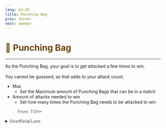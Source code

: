 ```yaml
---
lang: en-US
title: Punching Bag
prev: Jester
next: Seeker
---
```


# <font color="#684405">🤕 <b>Punching Bag</b></font> <Badge text="Evil" type="tip" vertical="middle"/>
---

As the Punching Bag, your goal is to get attacked a few times to win.<br><br>
You cannot be guessed, as that adds to your attack count.
* Max
  * Set the Maximum amount of Punching Bags that can be in a match
* Amount of attacks needed to win
  * Set how many times the Punching Bag needs to be attacked to win

> From: TOH+

<details>
<summary><b><font color=gray>Unofficial Lore</font></b></summary>

"You dare hurt my friend?!" Achilles exclaimed with anger as he saw Hector starve his best friend to death.
Achilles broke out from the prison cell.
He witnessed the deaths of his comrades but The death of his best friend broke him from the inside.
"Oh brilliant Achilles, Heroes have heard your tales of bravery from Kingdoms far afar. Oh brilliant Achilles, Immortal among men, We beg for your forgiveness and we offer our wine and supplies. Oh blue eyed Hero, People will sing about you in the future yet to unfold, Please grant us mercy and let us leave"

"Mercy? Mercy!? Hector I expected better from you. You killed my Hundreds of my people to take my throne, You imprisoned me in your dirty dungeons for 7 years all while I was building up my plan, Oh Hector, People think of you as great and noble but deep inside we all know what you are indeed...
You're a crooked man, Always trying to think for YOURSELF. Did YOU show mercy when I asked you? Did YOU feed my friend in the dungeons? 
Hector you devil roman king. You got this throne not because you were worthy, but because you had power and support from the other kingdoms.
Now your truth will be sang about in songs. As I end your story.. Mine begins"

As Achilles Stabbed Hector right in the heart, Hector's last words to Apollo, The god he worshipped were... "Apollo will make you suffer Achilles"

Then Achilles went on and announced that the King had died. Everyone was rejoicing as the kingdom was no longer under the control of the evil royalty but instead noble Achilles.

As the tired, Pale, blue eyed hero sat down, Apollo started raining down arrows from the heavens. 
Achilles was an Immortal among men, He easily dodged most of his arrows. 
As Apollo continued to fire Achilles' rage started to expand as he was being treated like a punching bag.
He knew Apollo was immortal as well and far stronger than Achilles and one time or the other Achilles would break and die.
His only chance was to hit where it really mattered. 

So as he was being treated like a Punching bag, Achilles went to the home of the Son of apollo and stabbed His family.
Apollo red with anger Took out the heavy artillery and hit Achilles' weak spot. His ankle
Achilles died but left a legacy behind.

He would be remembered as the saviour and vindicator.
So In reality... He won... Because he was being treated like a punching bag..

Ironic..
> Submitted by: champofchamps78
</details>